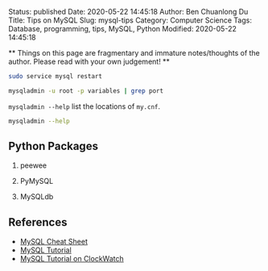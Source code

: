 Status: published
Date: 2020-05-22 14:45:18
Author: Ben Chuanlong Du
Title: Tips on MySQL
Slug: mysql-tips
Category: Computer Science
Tags: Database, programming, tips, MySQL, Python
Modified: 2020-05-22 14:45:18

**
Things on this page are
fragmentary and immature notes/thoughts of the author.
Please read with your own judgement!
**

```bash
sudo service mysql restart
```


```sh
mysqladmin -u root -p variables | grep port
```

`mysqladmin --help` list the locations of `my.cnf`.
```sh
mysqladmin --help
```

## Python Packages 

1. peewee

2. PyMySQL

3. MySQLdb

## References 

- [MySQL Cheat Sheet](http://cse.unl.edu/~sscott/ShowFiles/SQL/CheatSheet/SQLCheatSheet.html)
- [MySQL Tutorial](http://zetcode.com/databases/mysqltutorial/)  
- [MySQL Tutorial on ClockWatch](http://www.clockwatchers.com/mysql_databases.html)
